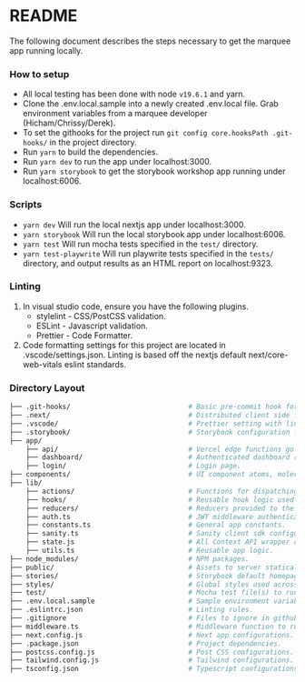# README

The following document describes the steps necessary to get the marquee app running locally.

### How to setup

-   All local testing has been done with node `v19.6.1` and yarn.
-   Clone the .env.local.sample into a newly created .env.local file. Grab environment variables from a marquee developer (Hicham/Chrissy/Derek).
-   To set the githooks for the project run `git config core.hooksPath .git-hooks/` in the project directory.
-   Run `yarn` to build the dependencies.
-   Run `yarn dev` to run the app under localhost:3000.
-   Run `yarn storybook` to get the storybook workshop app running under localhost:6006.

### Scripts
-   `yarn dev` Will run the local nextjs app under localhost:3000.
-   `yarn storybook` Will run the local storybook app under localhost:6006.
-   `yarn test` Will run mocha tests specified in the `test/` directory.
-   `yarn test-playwrite` Will run playwrite tests specified in the `tests/` directory, and output results as an HTML report on localhost:9323.

### Linting

1. In visual studio code, ensure you have the following plugins.
    - stylelint - CSS/PostCSS validation.
    - ESLint    - Javascript validation.
    - Prettier  - Code Formatter.
2. Code formatting settings for this project are located in .vscode/settings.json. Linting is based off the nextjs default next/core-web-vitals eslint standards.

### Directory Layout

```bash
├── .git-hooks/                             # Basic pre-commit hook for linting/running test(s) before submitting code to github.
├── .next/                                  # Distributed client side files to serve.
├── .vscode/                                # Prettier setting with linting for front-end/back-end.
├── .storybook/                             # Storybook configuration files.
├── app/
    ├── api/                                # Vercel edge functions go here.
    ├── dashboard/                          # Authenticated dashboard routes go here.
    ├── login/                              # Login page.
├── components/                             # UI component atoms, molecules, and organisms written and managed here. Used as reference for story book as well.
├── lib/
    ├── actions/                            # Functions for dispatching actions to their appropriate reducer.
    ├── hooks/                              # Reusable hook logic used across app components.
    ├── reducers/                           # Reducers provided to the Context object's specified in the lib/state file. 
    ├── auth.ts                             # JWT middleware authentication logic.
    ├── constants.ts                        # General app constants.
    ├── sanity.ts                           # Sanity client sdk configurations.
    ├── state.js                            # All Context API wrapper components.
    ├── utils.ts                            # Reusable app logic.
├── node_modules/                           # NPM packages.
├── public/                                 # Assets to server statically.
├── stories/                                # Storybook default homepage files and example stories.
├── styles/                                 # Global styles used across the app.
├── test/                                   # Mocha test file(s) to run on pre-commit under certain conditions.
├── .env.local.sample                       # Sample environment variables.
├── .eslintrc.json                          # Linting rules.
├── .gitignore                              # Files to ignore in github.
├── middleware.ts                           # Middleware function to run prior to matching routes.
├── next.config.js                          # Next app configurations.
├── .package.json                           # Project dependencies.
├── postcss.config.js                       # Post CSS configurations.
├── tailwind.config.js                      # Tailwind configurations.
├── tsconfig.json                           # Typescript configurations.
```
